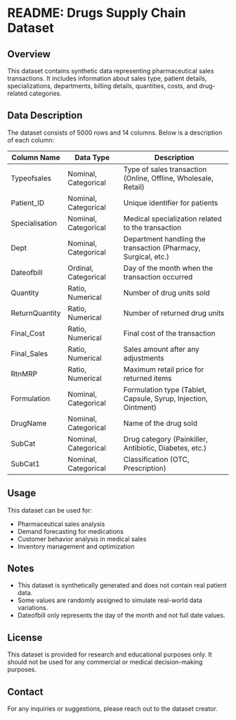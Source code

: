 # README: Drugs Supply Chain Dataset

## Overview
This dataset contains synthetic data representing pharmaceutical sales transactions. It includes information about sales type, patient details, specializations, departments, billing details, quantities, costs, and drug-related categories.

## Data Description
The dataset consists of 5000 rows and 14 columns. Below is a description of each column:

| Column Name       | Data Type              | Description |
|------------------|----------------------|-------------|
| Typeofsales      | Nominal, Categorical | Type of sales transaction (Online, Offline, Wholesale, Retail) |
| Patient_ID       | Nominal, Categorical | Unique identifier for patients |
| Specialisation   | Nominal, Categorical | Medical specialization related to the transaction |
| Dept             | Nominal, Categorical | Department handling the transaction (Pharmacy, Surgical, etc.) |
| Dateofbill       | Ordinal, Categorical | Day of the month when the transaction occurred |
| Quantity         | Ratio, Numerical     | Number of drug units sold |
| ReturnQuantity   | Ratio, Numerical     | Number of returned drug units |
| Final_Cost       | Ratio, Numerical     | Final cost of the transaction |
| Final_Sales      | Ratio, Numerical     | Sales amount after any adjustments |
| RtnMRP          | Ratio, Numerical     | Maximum retail price for returned items |
| Formulation      | Nominal, Categorical | Formulation type (Tablet, Capsule, Syrup, Injection, Ointment) |
| DrugName        | Nominal, Categorical | Name of the drug sold |
| SubCat          | Nominal, Categorical | Drug category (Painkiller, Antibiotic, Diabetes, etc.) |
| SubCat1         | Nominal, Categorical | Classification (OTC, Prescription) |

## Usage
This dataset can be used for:
- Pharmaceutical sales analysis
- Demand forecasting for medications
- Customer behavior analysis in medical sales
- Inventory management and optimization

## Notes
- This dataset is synthetically generated and does not contain real patient data.
- Some values are randomly assigned to simulate real-world data variations.
- Dateofbill only represents the day of the month and not full date values.

## License
This dataset is provided for research and educational purposes only. It should not be used for any commercial or medical decision-making purposes.

## Contact
For any inquiries or suggestions, please reach out to the dataset creator.

